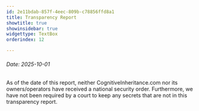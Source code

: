 ```yaml
---
id: 2e11bdab-857f-4eec-809b-c78856ffd8a1
title: Transparency Report
showtitle: true
showinsidebar: true
widgettype: TextBox
orderindex: 12

---
```

###### Date: 2025-10-01

As of the date of this report, neither CognitiveInheritance.com nor its owners/operators have received a national security order. Furthermore, we have not been required by a court to keep any secrets that are not in this transparency report.
